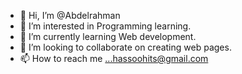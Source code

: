 - 👋 Hi, I’m @Abdelrahman
- 👀 I’m interested in Programming learning.
- 🌱 I’m currently learning Web development.
- 💞️ I’m looking to collaborate on creating web pages.
- 📫 How to reach me ...hassoohits@gmail.com

<!---
aboanas224/aboanas224 is a ✨ special ✨ repository because its `README.md` (this file) appears on your GitHub profile.
You can click the Preview link to take a look at your changes.
--->
